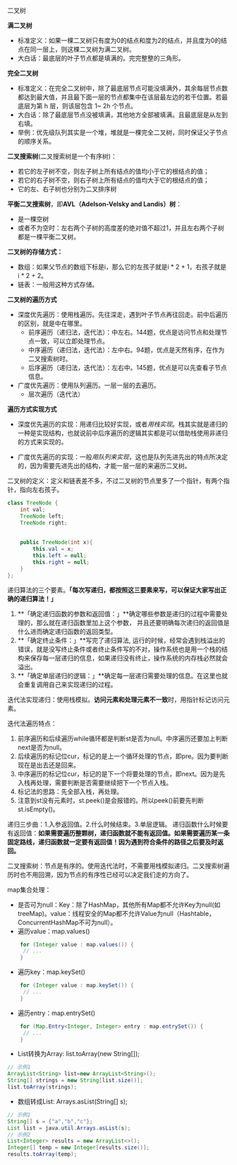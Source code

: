 二叉树

**满二叉树**
- 标准定义：如果一棵二叉树只有度为0的结点和度为2的结点，并且度为0的结点在同一层上，则这棵二叉树为满二叉树。
- 大白话：最底层的叶子节点都是填满的。完完整整的三角形。

**完全二叉树**
- 标准定义：在完全二叉树中，除了最底层节点可能没填满外，其余每层节点数都达到最大值，并且最下面一层的节点都集中在该层最左边的若干位置。若最底层为第 h 层，则该层包含 1~ 2h 个节点。
- 大白话：除了最底层节点没被填满，其他地方全部被填满。且最底层是从左到右填。
- 举例：优先级队列其实是一个堆，堆就是一棵完全二叉树，同时保证父子节点的顺序关系。

**二叉搜索树**(二叉搜索树是一个有序树)：
- 若它的左子树不空，则左子树上所有结点的值均小于它的根结点的值；
- 若它的右子树不空，则右子树上所有结点的值均大于它的根结点的值；
- 它的左、右子树也分别为二叉排序树

**平衡二叉搜索树**，即**AVL（Adelson-Velsky and Landis）树**：
- 是一棵空树
- 或者不为空时：左右两个子树的高度差的绝对值不超过1，并且左右两个子树都是一棵平衡二叉树。

**二叉树的存储方式：**
- 数组：如果父节点的数组下标是i，那么它的左孩子就是i * 2 + 1，右孩子就是 i * 2 + 2。
- 链表：一般用这种方式存储。

**二叉树的遍历方式**
- 深度优先遍历：使用栈遍历。先往深走，遇到叶子节点再往回走。前中后遍历的区别，就是中在哪里。
  - 前序遍历（递归法，迭代法）：中左右。144题，优点是访问节点和处理节点一致，可以立即处理节点。
  - 中序遍历（递归法，迭代法）：左中右。94题，优点是天然有序，在作为二叉搜索树时。
  - 后序遍历（递归法，迭代法）：左右中。145题，优点是可以先查看子节点信息。
- 广度优先遍历：使用队列遍历。一层一层的去遍历。
  - 层次遍历（迭代法）

 **遍历方式实现方式** 
- 深度优先遍历的实现：用递归比较好实现，或者*用栈实现*。栈其实就是递归的一种是实现结构，也就说前中后序遍历的逻辑其实都是可以借助栈使用非递归的方式来实现的。

- 广度优先遍历的实现：一般*用队列来实现*，这也是队列先进先出的特点所决定的，因为需要先进先出的结构，才能一层一层的来遍历二叉树。

二叉树的定义：定义和链表差不多，不过二叉树的节点里多了一个指针，有两个指针，指向左右孩子。
```java
class TreeNode {
    int val;
    TreeNode left;
    TreeNode right;
	
	
    public TreeNode(int x){
		this.val = x;
		this.left = null;
		this.right = null;
    }
};
```

递归算法的三个要素。**「每次写递归，都按照这三要素来写，可以保证大家写出正确的递归算法！」**

1. **「确定递归函数的参数和返回值：」**确定哪些参数是递归的过程中需要处理的，那么就在递归函数里加上这个参数， 并且还要明确每次递归的返回值是什么进而确定递归函数的返回类型。
2. **「确定终止条件：」**写完了递归算法,  运行的时候，经常会遇到栈溢出的错误，就是没写终止条件或者终止条件写的不对，操作系统也是用一个栈的结构来保存每一层递归的信息，如果递归没有终止，操作系统的内存栈必然就会溢出。
3. **「确定单层递归的逻辑：」**确定每一层递归需要处理的信息。在这里也就会重复调用自己来实现递归的过程。

迭代法实现递归：使用栈模拟。**访问元素和处理元素不一致**时，用指针标记访问元素。

迭代法遍历特点：
1. 前序遍历和后续遍历while循环都是判断st是否为null。中序遍历还要加上判断next是否为null。
2. 后续遍历的标记位cur，标记的是上一个循环处理的节点，即pre。因为要判断现在是出去还是回来。
3. 中序遍历的标记位cur，标记的是下一个将要处理的节点，即next。因为是先入栈再处理，需要判断是否需要继续把下一个节点入栈。
4. 标记法的思路：先全部入栈，再处理。
5. 注意到st没有元素时，st.peek()是会报错的。所以peek()前要先判断st.isEmpty()。

递归三步曲：1.入参返回值。2.什么时候结束。3.单层逻辑。
递归函数什么时候要有返回值：**如果需要遍历整颗树，递归函数就不能有返回值。如果需要遍历某一条固定路线，递归函数就一定要有返回值！因为遇到符合条件的路径之后要及时返回。**

二叉搜索树：节点是有序的。使用迭代法时，不需要用栈模拟递归。二叉搜索树遍历时也不用回溯，因为节点的有序性已经可以决定我们走的方向了。

map集合处理：
- 是否可为null：Key：除了HashMap，其他所有Map都不允许Key为null(如treeMap)。value：线程安全的Map都不允许Value为null（Hashtable，ConcurrentHashMap不可为null）。
- 遍历value：map.values()
```java
    for (Integer value : map.values()) {
     // ...
    }
```
- 遍历key：map.keySet()
```java
    for (Integer value : map.keySet()) {
     // ...
    }
```
- 遍历entry：map.entrySet()
```java
    for (Map.Entry<Integer, Integer> entry : map.entrySet()) {
     // ...
    }
```
- List转换为Array: list.toArray(new String[]);
```java
// 示例1
ArrayList<String> list=new ArrayList<String>();
String[] strings = new String[list.size()];
list.toArray(strings);
```
- 数组转成List: Arrays.asList(String[] s);
```java
// 示例1
String[] s = {"a","b","c"};
List list = java.util.Arrays.asList(s);
// 示例2
List<Integer> results = new ArrayList<>();
Integer[] temp = new Integer[results.size()];
results.toArray(temp);
```





